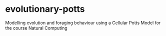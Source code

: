 # evolutionary-potts
Modelling evolution and foraging behaviour using a Cellular Potts Model for the course Natural Computing

